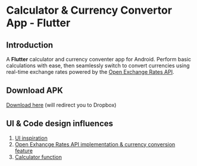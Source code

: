 # Calculator & Currency Convertor App - Flutter
## Introduction
A **Flutter** calculator and currency conventer app for Android. Perform basic calculations with ease, then seamlessly switch to convert currencies using real-time exchange rates powered by the [Open Exchange Rates API](https://openexchangerates.org/).
## Download APK
[Download here](https://www.dropbox.com/scl/fi/zfym1w1gg1we9uv0ohyrf/app-release_1.3.apk?rlkey=rzeiqimczgefvl8hlpd8l9hi2&dl=0) (will redirect you to Dropbox)
## UI & Code design influences
1. [UI inspiration](https://www.figma.com/community/file/1207732029094166615/calculator-mobile-app-ui-deisgn)
2. [Open Exhancge Rates API implementation & currency conversion feature](https://github.com/saadshd/Flutter-Currency-Converter)
3. [Calculator function](https://github.com/saadshd/calculator)



